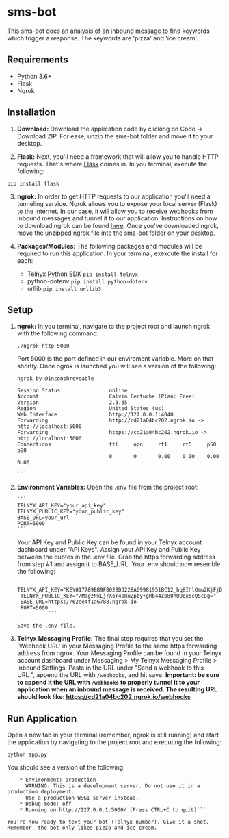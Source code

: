 # sms-bot

This sms-bot does an analysis of an inbound message to find keywords which trigger a response. The keywords are 'pizza' and 'ice cream'.  

## Requirements

- Python 3.6+
- Flask 
- Ngrok

## Installation

1. **Download:** Download the application code by clicking on Code -> Download ZIP. For ease, unzip the sms-bot folder and move it to your desktop. 

2. **Flask:** Next, you'll need a framework that will allow you to handle HTTP requests. That's where [Flask](https://pypi.org/project/Flask/) comes in. In you terminal, execute the following:

```
pip install flask
```

3. **ngrok:** In order to get HTTP requests to our application you'll need a tunneling service. Ngrok allows you to expose your local server (Flask) to the internet. In our case, it will allow you to receive webhooks from inbound messages and tunnel it to our application. Instructions on how to download ngrok can be found [here](https://ngrok.com/download). Once you've downloaded ngrok, move the unzipped ngrok file into the sms-bot folder on your desktop. 

4. **Packages/Modules:** The following packages and modules will be required to run this application. In your terminal, exexcute the install for each:
   
   - Telnyx Python SDK
   ``` pip install telnyx ```
   - python-dotenv
   ``` pip install python-dotenv ```
   - urllib
   ``` pip install urllib3 ```

## Setup

1. **ngrok:** In you terminal, navigate to the project root and launch ngrok with the following command:

   ``` ./ngrok http 5000 ```

   Port 5000 is the port defined in our enviroment variable. More on that shortly. Once ngrok is launched you will see a version of the following:
   
      ```
      ngrok by @inconshreveable

      Session Status                online
      Account                       Calvin Certuche (Plan: Free)
      Version                       2.3.35
      Region                        United States (us)
      Web Interface                 http://127.0.0.1:4040
      Forwarding                    http://cd21a04bc202.ngrok.io -> http://localhost:5000
      Forwarding                    https://cd21a04bc202.ngrok.io -> http://localhost:5000                                                                                                                        
      Connections                   ttl     opn     rt1     rt5     p50     p90                                                                                                                                   
                                    0       0       0.00    0.00    0.00    0.00
                                                                             ```  

2. **Environment Variables:** Open the .env file from the project root:

       ```
       TELNYX_API_KEY="your_api_key"
       TELNYX_PUBLIC_KEY="your_public_key"
       BASE_URL=your_url
       PORT=5000
       ```    
       
   Your API Key and Public Key can be found in your Telnyx account dashboard under "API Keys". Assign your API Key and Public Key between the quotes in the .env        file. Grab the https forwarding address from step #1 and assign it to BASE_URL. Your .env should now resemble the following:

     ```
      TELNYX_API_KEY="KEY017789BB9F8028D3228A09981951BC12_hq8IhlQmu2KjFjDZO8pQwL"
      TELNYX_PUBLIC_KEY="/MagzNkLjrXor4pRuZpby+gRb44zb80hUOqx5cQScDg="
      BASE_URL=https://62ee4f1a6788.ngrok.io
      PORT=5000
               ``` 

   Save the .env file. 

3. **Telnyx Messaging Profile:** The final step requires that you set the 'Webhook URL' in your Messaging Profile to the same https forwarding address from ngrok. Your Messaging Profile can be found in your Telnyx account dashboard under Messaging > My Telnyx Messaging Profile > Inbound Settings. Paste in the URL under "Send a webhook to this URL:", append the URL with `/webhooks`, and hit save. **Important: be sure to append it the URL with `/webhooks` to properly tunnel it to your application when an inbound message is received. The resulting URL should look like: https://cd21a04bc202.ngrok.io/webhooks**

## Run Application 

Open a new tab in your terminal (remember, ngrok is still running) and start the application by navigating to the project root and executing the following:

``` python app.py ```

You should see a version of the following:

   ``` * Serving Flask app "app" (lazy loading)
       * Environment: production
         WARNING: This is a development server. Do not use it in a production deployment.
         Use a production WSGI server instead.
       * Debug mode: off
       * Running on http://127.0.0.1:5000/ (Press CTRL+C to quit)```

You're now ready to text your bot (Telnyx number). Give it a shot. Remember, the bot only likes pizza and ice cream. 
